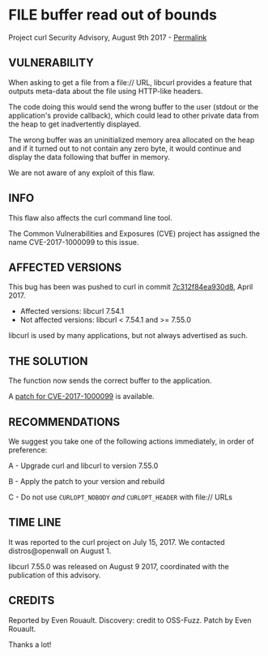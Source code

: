 FILE buffer read out of bounds
==============================

Project curl Security Advisory, August 9th 2017 -
[Permalink](https://curl.haxx.se/docs/adv_20170809C.html)

VULNERABILITY
-------------

When asking to get a file from a file:// URL, libcurl provides a feature that
outputs meta-data about the file using HTTP-like headers.

The code doing this would send the wrong buffer to the user (stdout or the
application's provide callback), which could lead to other private data from
the heap to get inadvertently displayed.

The wrong buffer was an uninitialized memory area allocated on the heap and if
it turned out to not contain any zero byte, it would continue and display the
data following that buffer in memory.

We are not aware of any exploit of this flaw.

INFO
----

This flaw also affects the curl command line tool.

The Common Vulnerabilities and Exposures (CVE) project has assigned the name
CVE-2017-1000099 to this issue.

AFFECTED VERSIONS
-----------------

This bug has been was pushed to curl in commit
[7c312f84ea930d8](https://github.com/curl/curl/commit/7c312f84ea930d8), April
2017.

- Affected versions: libcurl 7.54.1
- Not affected versions: libcurl < 7.54.1 and >= 7.55.0

libcurl is used by many applications, but not always advertised as such.

THE SOLUTION
------------

The function now sends the correct buffer to the application.

A [patch for CVE-2017-1000099](https://curl.haxx.se/CVE-2017-1000099.patch) is
available.

RECOMMENDATIONS
---------------

We suggest you take one of the following actions immediately, in order of
preference:

 A - Upgrade curl and libcurl to version 7.55.0

 B - Apply the patch to your version and rebuild

 C - Do not use `CURLOPT_NOBODY` *and* `CURLOPT_HEADER` with file:// URLs

TIME LINE
---------

It was reported to the curl project on July 15, 2017. We contacted
distros@openwall on August 1.

libcurl 7.55.0 was released on August 9 2017, coordinated with the publication
of this advisory.

CREDITS
-------

Reported by Even Rouault. Discovery: credit to OSS-Fuzz. Patch by Even Rouault.

Thanks a lot!
